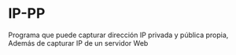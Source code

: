 # IP-PP
Programa que puede capturar dirección IP privada y pública propia, Además de capturar IP de un servidor Web 
